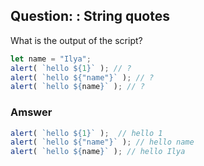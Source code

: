 ## Question: : String quotes

What is the output of the script?
```javascript
let name = "Ilya";
alert( `hello ${1}` ); // ?
alert( `hello ${"name"}` ); // ?
alert( `hello ${name}` ); // ?
```

### Amswer

```javascript
alert( `hello ${1}` );  // hello 1
alert( `hello ${"name"}` ); // hello name
alert( `hello ${name}` ); // hello Ilya
```